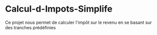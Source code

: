 # Calcul-d-Impots-Simplife
Ce projet nous permet de calculer l'impôt sur le revenu en se basant sur des tranches prédéfinies
